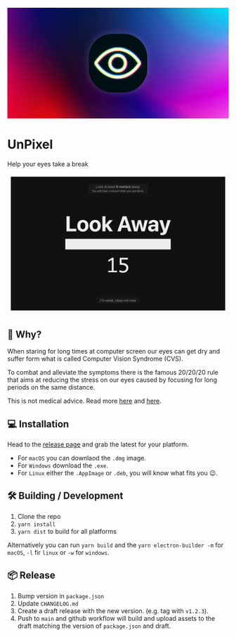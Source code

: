 ![logo](./build/github.jpg)

# UnPixel

Help your eyes take a break

![screenshot](./build/screenshot.png)

## 🤔 Why?

When staring for long times at computer screen our eyes can get dry and suffer form what is called Computer Vision Syndrome (CVS).

To combat and alleviate the symptoms there is the famous 20/20/20 rule that aims at reducing the stress on our eyes caused by focusing for long periods on the same distance.

This is not medical advice. Read more [here](https://en.wikipedia.org/wiki/Computer_vision_syndrome) and [here](https://www.aoa.org/healthy-eyes/eye-and-vision-conditions/computer-vision-syndrome).

## 💻 Installation

Head to the [release page](https://github.com/cupcakearmy/unpixel/releases) and grab the latest for your platform.

- For `macOS` you can downlaod the `.dmg` image.
- For `Windows` download the `.exe`.
- For `Linux` either the `.AppImage` or `.deb`, you will know what fits you 😉.

## 🛠 Building / Development

1. Clone the repo
2. `yarn install`
3. `yarn dist` to build for all platforms

Alternatively you can run `yarn build` and the `yarn electron-builder -m` for `macOS`, `-l` fir `linux` or `-w` for `windows`.

## 📦 Release

1. Bump version in `package.json`
2. Update `CHANGELOG.md`
3. Create a draft release with the new version. (e.g. tag with `v1.2.3`).
4. Push to `main` and github workflow will build and upload assets to the draft matching the version of `package.json` and draft.

